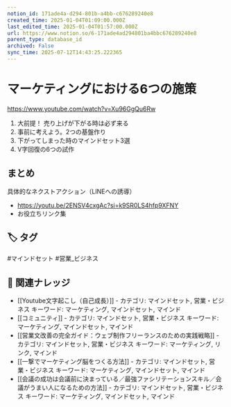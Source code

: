 ```yaml
---
notion_id: 171ade4a-d294-801b-a4bb-c676289240e8
created_time: 2025-01-04T01:09:00.000Z
last_edited_time: 2025-01-04T01:57:00.000Z
url: https://www.notion.so/6-171ade4ad294801ba4bbc676289240e8
parent_type: database_id
archived: False
sync_time: 2025-07-12T14:43:25.222365
---
```


# マーケティングにおける6つの施策

https://www.youtube.com/watch?v=Xu96GgQu6Rw
1. 大前提！ 売り上げが下がる時は必ず来る
1. 事前に考えよう。2つの基盤作り
1. 下がってしまった時のマインドセット3選
1. V字回復の6つの試作
## まとめ
具体的なネクストアクション（LINEへの誘導）
- https://youtu.be/2ENSV4cxgAc?si=k9SR0LS4hfp9XFNY
- お役立ちリンク集

## 🏷️ タグ
#マインドセット #営業_ビジネス

## 🔗 関連ナレッジ
- [[Youtube文字起こし（自己成長）]] - カテゴリ: マインドセット, 営業・ビジネス キーワード: マーケティング, マインドセット, マインド
- [[コミュニティ]] - カテゴリ: マインドセット, 営業・ビジネス キーワード: マーケティング, マインドセット, マインド
- [[営業文改善の完全ガイド：ウェブ制作フリーランスのための実践戦略]] - カテゴリ: マインドセット, 営業・ビジネス キーワード: マーケティング, リンク, マインド
- [[一撃でマーケティング脳をつくる方法]] - カテゴリ: マインドセット, 営業・ビジネス キーワード: マーケティング, マインドセット, マインド
- [[会議の成功は会議前に決まっている／最強ファシリテーションスキル／会議がうまい人になるための方法]] - カテゴリ: マインドセット, 営業・ビジネス キーワード: マーケティング, マインドセット, マインド
